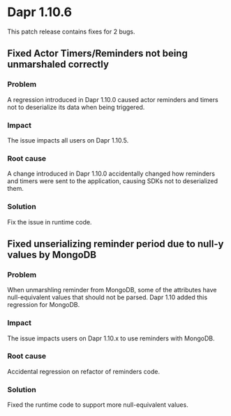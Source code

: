 # Dapr 1.10.6

This patch release contains fixes for 2 bugs.

## Fixed Actor Timers/Reminders not being unmarshaled correctly

### Problem

A regression introduced in Dapr 1.10.0 caused actor reminders and timers not to deserialize its data when being triggered.

### Impact

The issue impacts all users on Dapr 1.10.5.

### Root cause

A change introduced in Dapr 1.10.0 accidentally changed how reminders and timers were sent to the application, causing SDKs not to deserialized them.

### Solution

Fix the issue in runtime code.

## Fixed unserializing reminder period due to null-y values by MongoDB

### Problem

When unmarshling reminder from MongoDB, some of the attributes have null-equivalent values that should not be parsed. Dapr 1.10 added this regression for MongoDB.

### Impact

The issue impacts users on Dapr 1.10.x to use reminders with MongoDB.

### Root cause

Accidental regression on refactor of reminders code.

### Solution

Fixed the runtime code to support more null-equivalent values.